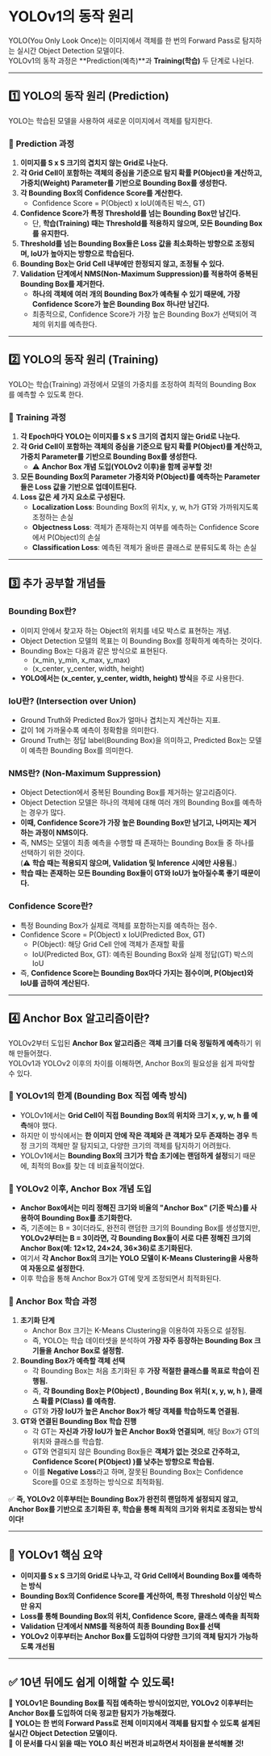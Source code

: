 # YOLOv1의 동작 원리

YOLO(You Only Look Once)는 이미지에서 객체를 한 번의 Forward Pass로 탐지하는 실시간 Object Detection 모델이다.  
YOLOv1의 동작 과정은 **Prediction(예측)**과 **Training(학습)** 두 단계로 나뉜다.

---

## 1️⃣ YOLO의 동작 원리 (Prediction)
YOLO는 학습된 모델을 사용하여 새로운 이미지에서 객체를 탐지한다.

### 📌 **Prediction 과정**
1. **이미지를 S x S 크기의 겹치지 않는 Grid로 나눈다.**
2. **각 Grid Cell이 포함하는 객체의 중심을 기준으로 탐지 확률 P(Object)을 계산하고, 가중치(Weight) Parameter를 기반으로 Bounding Box를 생성한다.**
3. **각 Bounding Box의 Confidence Score를 계산한다.**  
   - Confidence Score = P(Object) x IoU(예측된 박스, GT)
4. **Confidence Score가 특정 Threshold를 넘는 Bounding Box만 남긴다.**  
   - 단, **학습(Training) 때는 Threshold를 적용하지 않으며, 모든 Bounding Box를 유지한다.**
5. **Threshold를 넘는 Bounding Box들은 Loss 값을 최소화하는 방향으로 조정되며, IoU가 높아지는 방향으로 학습된다.**
6. **Bounding Box는 Grid Cell 내부에만 한정되지 않고, 조정될 수 있다.**
7. **Validation 단계에서 NMS(Non-Maximum Suppression)를 적용하여 중복된 Bounding Box를 제거한다.**  
   - **하나의 객체에 여러 개의 Bounding Box가 예측될 수 있기 때문에, 가장 Confidence Score가 높은 Bounding Box 하나만 남긴다.**
   - 최종적으로, Confidence Score가 가장 높은 Bounding Box가 선택되어 객체의 위치를 예측한다.

---

## 2️⃣ YOLO의 동작 원리 (Training)
YOLO는 학습(Training) 과정에서 모델의 가중치를 조정하여 최적의 Bounding Box를 예측할 수 있도록 한다.

### 📌 **Training 과정**
1. **각 Epoch마다 YOLO는 이미지를 S x S 크기의 겹치지 않는 Grid로 나눈다.**
2. **각 Grid Cell이 포함하는 객체의 중심을 기준으로 탐지 확률 P(Object)를 계산하고, 가중치 Parameter를 기반으로 Bounding Box를 생성한다.**  
   - ⚠️ **Anchor Box 개념 도입(YOLOv2 이후)을 함께 공부할 것!**
3. **모든 Bounding Box의 Parameter 가중치와 P(Object)를 예측하는 Parameter들은 Loss 값을 기반으로 업데이트된다.**
4. **Loss 값은 세 가지 요소로 구성된다.**
   - **Localization Loss**: Bounding Box의 위치x, y, w, h가 GT와 가까워지도록 조정하는 손실
   - **Objectness Loss**: 객체가 존재하는지 여부를 예측하는 Confidence Score에서 P(Object)의 손실
   - **Classification Loss**: 예측된 객체가 올바른 클래스로 분류되도록 하는 손실

---

## 3️⃣ 추가 공부할 개념들

### **Bounding Box란?**
- 이미지 안에서 찾고자 하는 Object의 위치를 네모 박스로 표현하는 개념.
- Object Detection 모델의 목표는 이 Bounding Box를 정확하게 예측하는 것이다.
- Bounding Box는 다음과 같은 방식으로 표현된다.
  - (x_min, y_min, x_max, y_max)
  - (x_center, y_center, width, height)  
- **YOLO에서는 (x_center, y_center, width, height) 방식**을 주로 사용한다.

### **IoU란? (Intersection over Union)**
- Ground Truth와 Predicted Box가 얼마나 겹치는지 계산하는 지표.
- 값이 1에 가까울수록 예측이 정확함을 의미한다.
- Ground Truth는 정답 label(Bounding Box)을 의미하고, Predicted Box는 모델이 예측한 Bounding Box를 의미한다.

### **NMS란? (Non-Maximum Suppression)**
- Object Detection에서 중복된 Bounding Box를 제거하는 알고리즘이다.
- Object Detection 모델은 하나의 객체에 대해 여러 개의 Bounding Box를 예측하는 경우가 많다.
- **이때, Confidence Score가 가장 높은 Bounding Box만 남기고, 나머지는 제거하는 과정이 NMS이다.**
- 즉, NMS는 모델이 최종 예측을 수행할 때 존재하는 Bounding Box들 중 하나를 선택하기 위한 것이다.  
  (⚠️ **학습 때는 적용되지 않으며, Validation 및 Inference 시에만 사용됨.**)
- **학습 때는 존재하는 모든 Bounding Box들이 GT와 IoU가 높아질수록 좋기 때문이다.**

### **Confidence Score란?**
- 특정 Bounding Box가 실제로 객체를 포함하는지를 예측하는 점수.
- Confidence Score = P(Object) x IoU(Predicted Box, GT)
  - P(Object): 해당 Grid Cell 안에 객체가 존재할 확률
  - IoU(Predicted Box, GT): 예측된 Bounding Box와 실제 정답(GT) 박스의 IoU
- 즉, **Confidence Score는 Bounding Box마다 가지는 점수이며, P(Object)와 IoU를 곱하여 계산된다.**


---

## 4️⃣ Anchor Box 알고리즘이란?

YOLOv2부터 도입된 **Anchor Box 알고리즘**은 **객체 크기를 더욱 정밀하게 예측**하기 위해 만들어졌다.  
YOLOv1과 YOLOv2 이후의 차이를 이해하면, Anchor Box의 필요성을 쉽게 파악할 수 있다.

### **📌 YOLOv1의 한계 (Bounding Box 직접 예측 방식)**
- YOLOv1에서는 **Grid Cell이 직접 Bounding Box의 위치와 크기 x, y, w, h 를 예측**해야 했다.
- 하지만 이 방식에서는 **한 이미지 안에 작은 객체와 큰 객체가 모두 존재하는 경우** 특정 크기의 객체만 잘 탐지되고, 다양한 크기의 객체를 탐지하기 어려웠다.
- YOLOv1에서는 **Bounding Box의 크기가 학습 초기에는 랜덤하게 설정**되기 때문에, 최적의 Box를 찾는 데 비효율적이었다.

### **📌 YOLOv2 이후, Anchor Box 개념 도입**
- **Anchor Box에서는 미리 정해진 크기와 비율의 "Anchor Box" (기준 박스)를 사용하여 Bounding Box를 초기화한다.**
- 즉, 기존에는 B = 3이더라도, 완전히 랜덤한 크기의 Bounding Box를 생성했지만,  
  **YOLOv2부터는 B = 3이라면, 각 Bounding Box들이 서로 다른 정해진 크기의 Anchor Box(예: 12×12, 24×24, 36×36)로 초기화된다.**
- 여기서 **각 Anchor Box의 크기는 YOLO 모델이 K-Means Clustering을 사용하여 자동으로 설정한다.**
- 이후 학습을 통해 Anchor Box가 GT에 맞게 조정되면서 최적화된다.

### **📌 Anchor Box 학습 과정**
1. **초기화 단계**  
   - Anchor Box 크기는 K-Means Clustering을 이용하여 자동으로 설정됨.  
   - 즉, YOLO는 학습 데이터셋을 분석하여 **가장 자주 등장하는 Bounding Box 크기들을 Anchor Box로 설정함.**  
2. **Bounding Box가 예측할 객체 선택**  
   - 각 Bounding Box는 처음 초기화된 후 **가장 적절한 클래스를 목표로 학습이 진행됨.**  
   - 즉, **각 Bounding Box는  P(Object) , Bounding Box 위치( x, y, w, h ), 클래스 확률  P(Class) 를 예측함.**  
   - GT와 **가장 IoU가 높은 Anchor Box가 해당 객체를 학습하도록 연결됨.**  
3. **GT와 연결된 Bounding Box 학습 진행**  
   - 각 GT는 **자신과 가장 IoU가 높은 Anchor Box와 연결되며**, 해당 Box가 GT의 위치와 클래스를 학습함.  
   - GT와 연결되지 않은 Bounding Box들은 **객체가 없는 것으로 간주하고, Confidence Score( P(Object) )를 낮추는 방향으로 학습됨.**  
   - 이를 **Negative Loss**라고 하며, 잘못된 Bounding Box는 Confidence Score를 0으로 조정하는 방식으로 최적화됨.

✅ **즉, YOLOv2 이후부터는 Bounding Box가 완전히 랜덤하게 설정되지 않고, Anchor Box를 기반으로 초기화된 후, 학습을 통해 최적의 크기와 위치로 조정되는 방식이다!**  

---


## 🎯 **YOLOv1 핵심 요약**
- **이미지를 S x S 크기의 Grid로 나누고, 각 Grid Cell에서 Bounding Box를 예측하는 방식**
- **Bounding Box의 Confidence Score를 계산하여, 특정 Threshold 이상인 박스만 유지**
- **Loss를 통해 Bounding Box의 위치, Confidence Score, 클래스 예측을 최적화**
- **Validation 단계에서 NMS를 적용하여 최종 Bounding Box를 선택**
- **YOLOv2 이후부터는 Anchor Box를 도입하여 다양한 크기의 객체 탐지가 가능하도록 개선됨**

---

## ✅ **10년 뒤에도 쉽게 이해할 수 있도록!**
📌 **YOLOv1은 Bounding Box를 직접 예측하는 방식이었지만, YOLOv2 이후부터는 Anchor Box를 도입하여 더욱 정교한 탐지가 가능해졌다.**  
📌 **YOLO는 한 번의 Forward Pass로 전체 이미지에서 객체를 탐지할 수 있도록 설계된 실시간 Object Detection 모델이다.**  
📌 **이 문서를 다시 읽을 때는 YOLO 최신 버전과 비교하면서 차이점을 분석해볼 것!**
